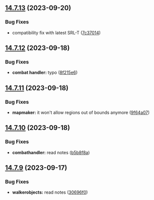 ## [14.7.13](https://github.com/Torwent/WaspLib/compare/v14.7.12...v14.7.13) (2023-09-20)


### Bug Fixes

* compatibility fix with latest SRL-T ([7c37014](https://github.com/Torwent/WaspLib/commit/7c370145102503495f658c670f19fea7ce132fd3))



## [14.7.12](https://github.com/Torwent/WaspLib/compare/v14.7.11...v14.7.12) (2023-09-18)


### Bug Fixes

* **combat handler:** typo ([8f215e6](https://github.com/Torwent/WaspLib/commit/8f215e6f911a2b02bec81f270f6553dbff768c83))



## [14.7.11](https://github.com/Torwent/WaspLib/compare/v14.7.10...v14.7.11) (2023-09-18)


### Bug Fixes

* **mapmaker:** it won't allow regions out of bounds anymore ([9f64a07](https://github.com/Torwent/WaspLib/commit/9f64a07f149d9b760563bbe1ad6a162792833ba7))



## [14.7.10](https://github.com/Torwent/WaspLib/compare/v14.7.9...v14.7.10) (2023-09-18)


### Bug Fixes

* **combathandler:** read notes ([b5b8f8a](https://github.com/Torwent/WaspLib/commit/b5b8f8ab59ff23fe2212702d887c49025ee55542))



## [14.7.9](https://github.com/Torwent/WaspLib/compare/v14.7.8...v14.7.9) (2023-09-17)


### Bug Fixes

* **walkerobjects:** read notes ([30696f0](https://github.com/Torwent/WaspLib/commit/30696f0a6e18164f0a4f083d516def7090efac89))



